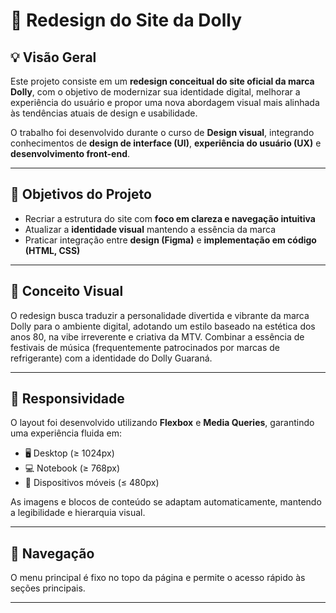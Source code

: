 # 🥤 Redesign do Site da Dolly

## 💡 Visão Geral
Este projeto consiste em um **redesign conceitual do site oficial da marca Dolly**, com o objetivo de modernizar sua identidade digital, melhorar a experiência do usuário e propor uma nova abordagem visual mais alinhada às tendências atuais de design e usabilidade.

O trabalho foi desenvolvido durante o curso de **Design visual**, integrando conhecimentos de **design de interface (UI)**, **experiência do usuário (UX)** e **desenvolvimento front-end**.

---

## 🎯 Objetivos do Projeto
- Recriar a estrutura do site com **foco em clareza e navegação intuitiva**  
- Atualizar a **identidade visual** mantendo a essência da marca   
- Praticar integração entre **design (Figma)** e **implementação em código (HTML, CSS)**  

---

## 🎨 Conceito Visual

O redesign busca traduzir a personalidade divertida e vibrante da marca Dolly para o ambiente digital, adotando um estilo baseado na estética dos anos 80, na vibe irreverente e criativa da MTV. Combinar a essência de festivais de música (frequentemente patrocinados por marcas de refrigerante) com a identidade do Dolly Guaraná.

---

## 📱 Responsividade
O layout foi desenvolvido utilizando **Flexbox** e **Media Queries**, garantindo uma experiência fluida em:

- 🖥️ Desktop (≥ 1024px)  
- 💻 Notebook (≥ 768px)  
- 📱 Dispositivos móveis (≤ 480px)

As imagens e blocos de conteúdo se adaptam automaticamente, mantendo a legibilidade e hierarquia visual.

---

## 🧭 Navegação
O menu principal é fixo no topo da página e permite o acesso rápido às seções principais.  


---

